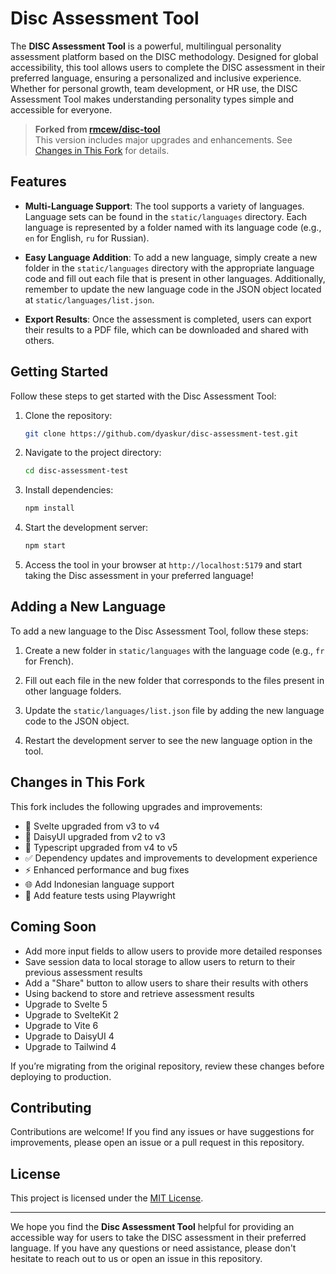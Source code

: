 # Disc Assessment Tool

The **DISC Assessment Tool** is a powerful, multilingual personality assessment platform based on the DISC methodology. Designed for global accessibility, this tool allows users to complete the DISC assessment in their preferred language, ensuring a personalized and inclusive experience. Whether for personal growth, team development, or HR use, the DISC Assessment Tool makes understanding personality types simple and accessible for everyone.

> **Forked from [rmcew/disc-tool](https://github.com/rmcew/disc-assessment-tool)**  
> This version includes major upgrades and enhancements. See [Changes in This Fork](#changes-in-this-fork) for details.

## Features

- **Multi-Language Support**: The tool supports a variety of languages. Language sets can be found in the `static/languages` directory. Each language is represented by a folder named with its language code (e.g., `en` for English, `ru` for Russian).

- **Easy Language Addition**: To add a new language, simply create a new folder in the `static/languages` directory with the appropriate language code and fill out each file that is present in other languages. Additionally, remember to update the new language code in the JSON object located at `static/languages/list.json`.

- **Export Results**: Once the assessment is completed, users can export their results to a PDF file, which can be downloaded and shared with others.

## Getting Started

Follow these steps to get started with the Disc Assessment Tool:

1. Clone the repository:

   ```bash
   git clone https://github.com/dyaskur/disc-assessment-test.git
   ```

2. Navigate to the project directory:

   ```bash
   cd disc-assessment-test
   ```

3. Install dependencies:

   ```bash
   npm install
   ```

4. Start the development server:

   ```bash
   npm start
   ```

5. Access the tool in your browser at `http://localhost:5179` and start taking the Disc assessment in your preferred language!

## Adding a New Language

To add a new language to the Disc Assessment Tool, follow these steps:

1. Create a new folder in `static/languages` with the language code (e.g., `fr` for French).

2. Fill out each file in the new folder that corresponds to the files present in other language folders.

3. Update the `static/languages/list.json` file by adding the new language code to the JSON object.

4. Restart the development server to see the new language option in the tool.

## Changes in This Fork

This fork includes the following upgrades and improvements:

- 🔼 Svelte upgraded from v3 to v4
- 🎨 DaisyUI upgraded from v2 to v3
- 🎨 Typescript upgraded from v4 to v5
- ✅ Dependency updates and improvements to development experience
- ⚡ Enhanced performance and bug fixes
- 🌐 Add Indonesian language support
- 🧪 Add feature tests using Playwright

## Coming Soon

- Add more input fields to allow users to provide more detailed responses
- Save session data to local storage to allow users to return to their previous assessment results
- Add a "Share" button to allow users to share their results with others
- Using backend to store and retrieve assessment results
- Upgrade to Svelte 5
- Upgrade to SvelteKit 2
- Upgrade to Vite 6
- Upgrade to DaisyUI 4
- Upgrade to Tailwind 4

If you’re migrating from the original repository, review these changes before deploying to production.

## Contributing

Contributions are welcome! If you find any issues or have suggestions for improvements, please open an issue or a pull request in this repository.

## License

This project is licensed under the [MIT License](LICENSE).

---

We hope you find the **Disc Assessment Tool** helpful for providing an accessible way for users to take the DISC assessment in their preferred language. If you have any questions or need assistance, please don't hesitate to reach out to us or open an issue in this repository.
